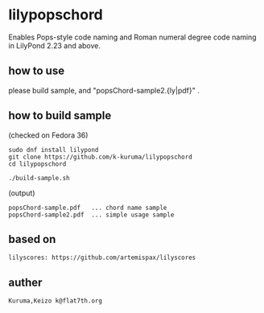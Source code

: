 # lilypopschord
Enables Pops-style code naming and Roman numeral degree code naming in LilyPond 2.23 and above.

## how to use

please build sample, and "popsChord-sample2.{ly|pdf}" .


## how to build sample

(checked on Fedora 36)

    sudo dnf install lilypond
    git clone https://github.com/k-kuruma/lilypopschord
    cd lilypopschord

    ./build-sample.sh

(output)

    popsChord-sample.pdf   ... chord name sample
    popsChord-sample2.pdf  ... simple usage sample


## based on

    lilyscores: https://github.com/artemispax/lilyscores

## auther

    Kuruma,Keizo k@flat7th.org
